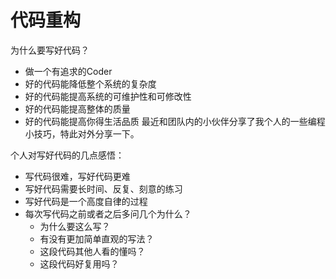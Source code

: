 # 代码重构

为什么要写好代码？

- 做一个有追求的Coder
- 好的代码能降低整个系统的复杂度
- 好的代码能提高系统的可维护性和可修改性
- 好的代码能提高整体的质量
- 好的代码能提高你得生活品质
最近和团队内的小伙伴分享了我个人的一些编程小技巧，特此对外分享一下。

个人对写好代码的几点感悟：

- 写代码很难，写好代码更难
- 写好代码需要长时间、反复、刻意的练习
- 写好代码是一个高度自律的过程
- 每次写代码之前或者之后多问几个为什么？
	- 为什么要这么写？
	- 有没有更加简单直观的写法？
	- 这段代码其他人看的懂吗？
	- 这段代码好复用吗？